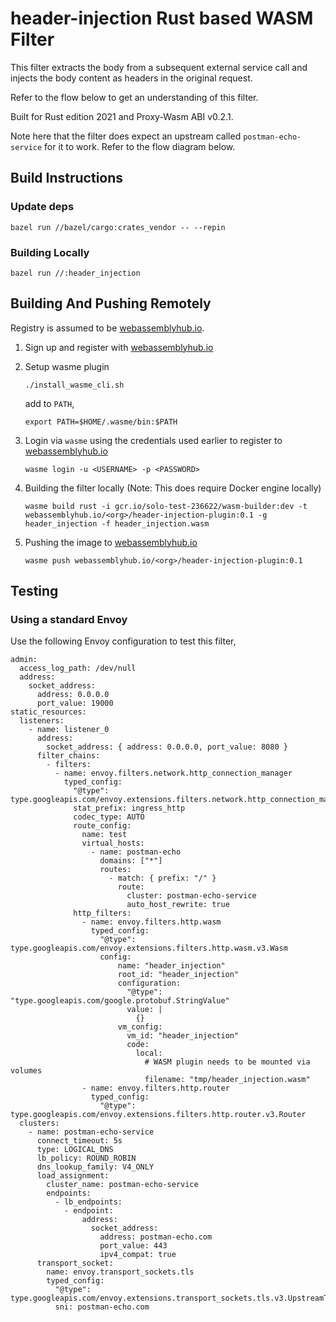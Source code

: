 # header-injection Rust based WASM Filter

This filter extracts the body from a subsequent external service call and injects the body content as headers in the original request.

Refer to the flow below to get an understanding of this filter.

Built for Rust edition 2021 and Proxy-Wasm ABI v0.2.1.

Note here that the filter does expect an upstream called `postman-echo-service` for it to work. Refer to the flow diagram below.

## Build Instructions

### Update deps

```
bazel run //bazel/cargo:crates_vendor -- --repin
```

### Building Locally

```
bazel run //:header_injection
```

## Building And Pushing Remotely

Registry is assumed to be [webassemblyhub.io](webassemblyhub.io).

1. Sign up and register with [webassemblyhub.io](webassemblyhub.io/login/signup/)

2. Setup wasme plugin

    ```
    ./install_wasme_cli.sh
    ```

    add to `PATH`,
    ```
    export PATH=$HOME/.wasme/bin:$PATH
    ```

3. Login via `wasme` using the credentials used earlier to register to [webassemblyhub.io](webassemblyhub.io)

    ```
    wasme login -u <USERNAME> -p <PASSWORD>
    ```

4. Building the filter locally (Note: This does require Docker engine locally)

    ```
    wasme build rust -i gcr.io/solo-test-236622/wasm-builder:dev -t webassemblyhub.io/<org>/header-injection-plugin:0.1 -g header_injection -f header_injection.wasm
    ```

5. Pushing the image to [webassemblyhub.io](webassemblyhub.io)

    ```
    wasme push webassemblyhub.io/<org>/header-injection-plugin:0.1
    ```

## Testing

### Using a standard Envoy

Use the following Envoy configuration to test this filter,

```
admin:
  access_log_path: /dev/null
  address:
    socket_address:
      address: 0.0.0.0
      port_value: 19000
static_resources:
  listeners:
    - name: listener_0
      address:
        socket_address: { address: 0.0.0.0, port_value: 8080 }
      filter_chains:
        - filters:
          - name: envoy.filters.network.http_connection_manager
            typed_config:
              "@type": type.googleapis.com/envoy.extensions.filters.network.http_connection_manager.v3.HttpConnectionManager
              stat_prefix: ingress_http
              codec_type: AUTO
              route_config:
                name: test
                virtual_hosts:
                  - name: postman-echo
                    domains: ["*"]
                    routes:
                      - match: { prefix: "/" }
                        route:
                          cluster: postman-echo-service
                          auto_host_rewrite: true
              http_filters:
                - name: envoy.filters.http.wasm
                  typed_config:
                    "@type": type.googleapis.com/envoy.extensions.filters.http.wasm.v3.Wasm
                    config:
                        name: "header_injection"
                        root_id: "header_injection"
                        configuration:
                          "@type": "type.googleapis.com/google.protobuf.StringValue"
                          value: |
                            {}
                        vm_config:
                          vm_id: "header_injection"
                          code:
                            local:
                              # WASM plugin needs to be mounted via volumes
                              filename: "tmp/header_injection.wasm"
                - name: envoy.filters.http.router
                  typed_config:
                    "@type": type.googleapis.com/envoy.extensions.filters.http.router.v3.Router
  clusters:
    - name: postman-echo-service
      connect_timeout: 5s
      type: LOGICAL_DNS
      lb_policy: ROUND_ROBIN
      dns_lookup_family: V4_ONLY
      load_assignment:
        cluster_name: postman-echo-service
        endpoints:
          - lb_endpoints:
            - endpoint:
                address:
                  socket_address:
                    address: postman-echo.com
                    port_value: 443
                    ipv4_compat: true
      transport_socket:
        name: envoy.transport_sockets.tls
        typed_config:
          "@type": type.googleapis.com/envoy.extensions.transport_sockets.tls.v3.UpstreamTlsContext
          sni: postman-echo.com
```